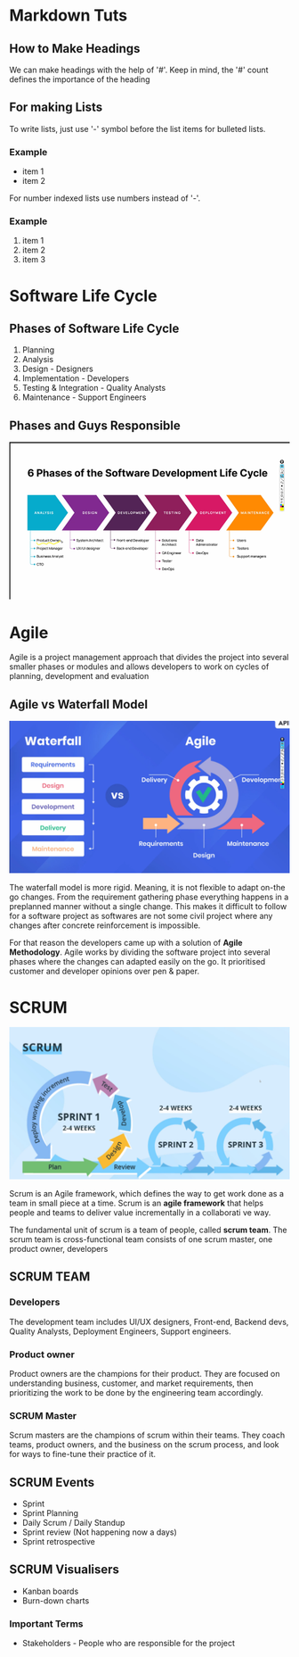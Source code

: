 # Markdown Tuts

## How to Make Headings
We can make headings with the help of '#'. Keep in mind, the '#' count defines the importance of the heading

## For making Lists
To write lists, just use '-' symbol before the list items for bulleted lists. 
### Example
- item 1
- item 2

For number indexed lists use numbers instead of '-'.
### Example
1. item 1
2. item 2
3. item 3

# Software Life Cycle

## Phases of Software Life Cycle
1. Planning
2. Analysis
3. Design - Designers
4. Implementation - Developers
5. Testing & Integration - Quality Analysts
6. Maintenance - Support Engineers

## Phases and Guys Responsible
![Guys vs Phases](Foundational%20Technical%20Training%2023%2004%202024/notes1.png)

# Agile
Agile is a project management approach that divides the project into several smaller phases or modules and allows developers to work on cycles of planning, development and evaluation

## Agile vs Waterfall Model
![Agile vs waterfall](Foundational%20Technical%20Training%2023%2004%202024/image.png)

The waterfall model is more rigid. Meaning, it is not flexible to adapt on-the go changes. From the requirement gathering phase everything happens in a preplanned manner without a single change. This makes it difficult to follow for a software project as softwares are not some civil project where any changes after concrete reinforcement is impossible.

For that reason the developers came up with a solution of **Agile Methodology**. Agile works by dividing the software project into several phases where the changes can adapted easily on the go. It prioritised customer and developer opinions over pen & paper.

# SCRUM
![Scrum](Foundational%20Technical%20Training%2023%2004%202024/notes3.png)

Scrum is an Agile framework, which defines the way to get work done as a team in small piece at a time. Scrum is an **agile framework** that helps people and teams to deliver value incrementally in a collaborati ve way.

The fundamental unit of scrum is a team of people, called **scrum team**. The scrum team is cross-functional team consists of one scrum master, one product owner, developers

## SCRUM TEAM
### Developers
The development team includes UI/UX designers, Front-end, Backend devs, Quality Analysts, Deployment Engineers, Support engineers.

### Product owner
Product owners are the champions for their product. They are focused on understanding business, customer, and market requirements, then prioritizing the work to be done by the engineering team accordingly.

### SCRUM Master
Scrum masters are the champions of scrum within their teams. They coach teams, product owners, and the business on the scrum process, and look for ways to fine-tune their practice of it.

## SCRUM Events

- Sprint
- Sprint Planning
- Daily Scrum / Daily Standup
- Sprint review (Not happening now a days)
- Sprint retrospective

## SCRUM Visualisers
- Kanban boards
- Burn-down charts

### Important Terms
- Stakeholders - People who are responsible for the project

